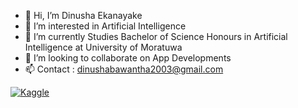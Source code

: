 - 👋 Hi, I’m Dinusha Ekanayake
- 👀 I’m interested in Artificial Intelligence
- 🌱 I’m currently Studies Bachelor of Science Honours in Artificial Intelligence at University of Moratuwa
- 💞️ I’m looking to collaborate on App Developments
- 📫 Contact : dinushabawantha2003@gmail.com

<!---
DinushaEkanayake/DinushaEkanayake is a ✨ special ✨ repository because its `README.md` (this file) appears on your GitHub profile.
You can click the Preview link to take a look at your changes.
--->

[![Kaggle](https://img.shields.io/badge/Kaggle-@Dinusha-Ekanayake-20BEFF?logo=kaggle&logoColor=white)](https://www.kaggle.com/dinushaekanayake)

